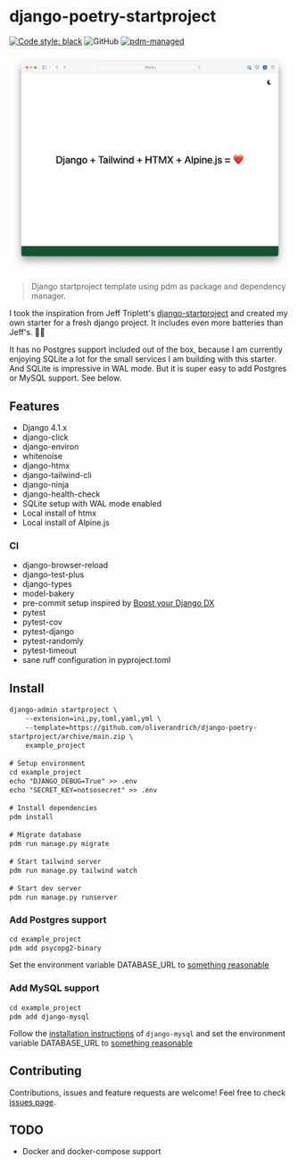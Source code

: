 # django-poetry-startproject

[![Code style: black](https://img.shields.io/badge/code%20style-black-000000.svg?style=for-the-badge)](https://github.com/psf/black)
![GitHub](https://img.shields.io/github/license/oliverandrich/django-pdm-startproject?style=for-the-badge)
[![pdm-managed](https://img.shields.io/badge/pdm-managed-blueviolet?style=for-the-badge)](https://pdm.fming.dev)

![Screenshot of the landing page](docs/landingpage.png)

> Django startproject template using pdm as package and dependency manager.

I took the inspiration from Jeff Triplett's [django-startproject](https://github.com/jefftriplett/django-startproject) and created my own starter for a fresh django project. It includes even more batteries than Jeff's. 🤷‍♂️

It has no Postgres support included out of the box, because I am currently enjoying SQLite a lot for the small services I am building with this starter. And SQLite is impressive in WAL mode. But it is super easy to add Postgres or MySQL support. See below.

## Features

- Django 4.1.x
- django-click
- django-environ
- whitenoise
- django-htmx
- django-tailwind-cli
- django-ninja
- django-health-check
- SQLite setup with WAL mode enabled
- Local install of htmx
- Local install of Alpine.js

### CI

- django-browser-reload
- django-test-plus
- django-types
- model-bakery
- pre-commit setup inspired by [Boost your Django DX](https://adamchainz.gumroad.com/l/byddx)
- pytest
- pytest-cov
- pytest-django
- pytest-randomly
- pytest-timeout
- sane ruff configuration in pyproject.toml

## Install

```shell
django-admin startproject \
    --extension=ini,py,toml,yaml,yml \
    --template=https://github.com/oliverandrich/django-poetry-startproject/archive/main.zip \
    example_project

# Setup environment
cd example_project
echo "DJANGO_DEBUG=True" >> .env
echo "SECRET_KEY=notsosecret" >> .env

# Install dependencies
pdm install

# Migrate database
pdm run manage.py migrate

# Start tailwind server
pdm run manage.py tailwind watch

# Start dev server
pdm run manage.py runserver
```

### Add Postgres support

```shell
cd example_project
pdm add psycopg2-binary
```

Set the environment variable DATABASE_URL to [something reasonable](https://django-environ.readthedocs.io/en/latest/types.html#environ-env-db-url)

### Add MySQL support

```shell
cd example_project
pdm add django-mysql
```

Follow the [installation instructions](https://django-mysql.readthedocs.io/en/latest/installation.html#id1) of `django-mysql` and set the environment variable DATABASE_URL to [something reasonable](https://django-environ.readthedocs.io/en/latest/types.html#environ-env-db-url)

## Contributing

Contributions, issues and feature requests are welcome!
Feel free to check [issues page](https://github.com/oliverandrich/django-poetry-startproject/issues).

## TODO

- Docker and docker-compose support
